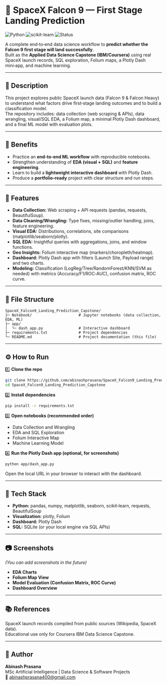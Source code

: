 # 🚀 SpaceX Falcon 9 — First Stage Landing Prediction

![Python](https://img.shields.io/badge/Python-3.8%2B-blue)
![scikit-learn](https://img.shields.io/badge/scikit--learn-ML-orange)
![Status](https://img.shields.io/badge/Status-Completed-brightgreen)

A complete end‑to‑end data science workflow to **predict whether the Falcon 9 first stage will land successfully**.  
Built as the **Applied Data Science Capstone (IBM/Coursera)** using real SpaceX launch records, SQL exploration, Folium maps, a Plotly Dash mini‑app, and machine learning.

---

## 📄 Description
This project explores public SpaceX launch data (Falcon 9 & Falcon Heavy) to understand what factors drive first‑stage landing outcomes and to build a classification model.  
The repository includes: data collection (web scraping & APIs), data wrangling, visual/SQL EDA, a Folium map, a minimal Plotly Dash dashboard, and a final ML model with evaluation plots.

---

## 🎯 Benefits
- Practice an **end‑to‑end ML workflow** with reproducible notebooks.
- Strengthen understanding of **EDA (visual + SQL)** and **feature engineering**.
- Learn to build a **lightweight interactive dashboard** with Plotly Dash.
- Produce a **portfolio‑ready** project with clear structure and run steps.

---

## 🔑 Features
- **Data Collection:** Web scraping + API requests (pandas, requests, BeautifulSoup).
- **Data Cleaning/Wrangling:** Type fixes, missing/outlier handling, joins, feature engineering.
- **Visual EDA:** Distributions, correlations, site comparisons (matplotlib/seaborn/plotly).
- **SQL EDA:** Insightful queries with aggregations, joins, and window functions.
- **Geo Insights:** Folium interactive map (markers/choropleth/heatmap).
- **Dashboard:** Plotly Dash app with filters (Launch Site, Payload range) and two charts.
- **Modeling:** Classification (LogReg/Tree/RandomForest/KNN/SVM as needed) with metrics (Accuracy/F1/ROC‑AUC), confusion matrix, ROC curve.

---

## 📁 File Structure
```
SpaceX_Falcon9_Landing_Prediction_Capstone/
├─ Notebook/                     # Jupyter notebooks (data collection, EDA, ML)
├─ app/
│  └─ dash_app.py                # Interactive dashboard
├─ requirements.txt              # Project dependencies
└─ README.md                     # Project documentation (this file)
```

---

## ⚙️ How to Run

1️⃣ **Clone the repo**
```bash
git clone https://github.com/abinashprasana/SpaceX_Falcon9_Landing_Prediction_Capstone.git
cd SpaceX_Falcon9_Landing_Prediction_Capstone
```

2️⃣ **Install dependencies**
```bash
pip install -r requirements.txt
```

3️⃣ **Open notebooks (recommended order)**
- Data Collection and Wrangling  
- EDA and SQL Exploration  
- Folium Interactive Map  
- Machine Learning Model

4️⃣ **Run the Plotly Dash app (optional, for screenshots)**
```bash
python app/dash_app.py
```
Open the local URL in your browser to interact with the dashboard.

---

## 🧰 Tech Stack
- **Python:** pandas, numpy, matplotlib, seaborn, scikit‑learn, requests, BeautifulSoup  
- **Visualization:** plotly, Folium  
- **Dashboard:** Plotly Dash  
- **SQL:** SQLite (or your local engine via SQL APIs)

---

## 📷 Screenshots
*(You can add screenshots in the future)*  
- **EDA Charts**  
- **Folium Map View**  
- **Model Evaluation (Confusion Matrix, ROC Curve)**  
- **Dashboard Overview**  

---

## 📚 References
SpaceX launch records compiled from public sources (Wikipedia, SpaceX data).  
Educational use only for Coursera IBM Data Science Capstone.

---

## 👤 Author
**Abinash Prasana**  
MSc Artificial Intelligence | Data Science & Software Projects  
📧 abinashprasana400@gmail.com

